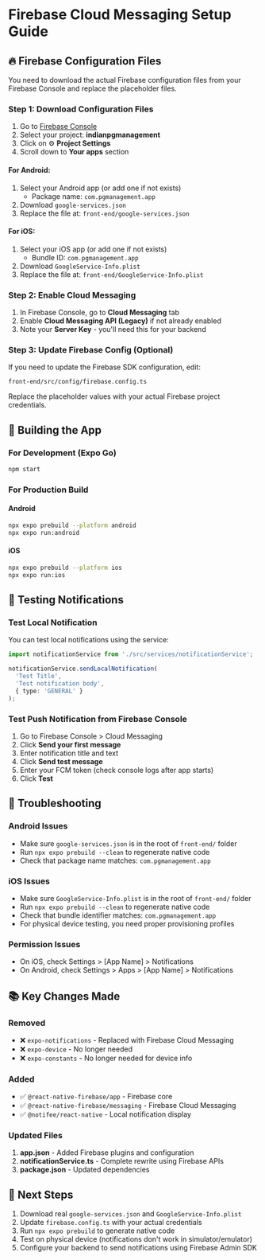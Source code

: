 # Firebase Cloud Messaging Setup Guide

## 🔥 Firebase Configuration Files

You need to download the actual Firebase configuration files from your Firebase Console and replace the placeholder files.

### Step 1: Download Configuration Files

1. Go to [Firebase Console](https://console.firebase.google.com/)
2. Select your project: **indianpgmanagement**
3. Click on ⚙️ **Project Settings**
4. Scroll down to **Your apps** section

#### For Android:
1. Select your Android app (or add one if not exists)
   - Package name: `com.pgmanagement.app`
2. Download `google-services.json`
3. Replace the file at: `front-end/google-services.json`

#### For iOS:
1. Select your iOS app (or add one if not exists)
   - Bundle ID: `com.pgmanagement.app`
2. Download `GoogleService-Info.plist`
3. Replace the file at: `front-end/GoogleService-Info.plist`

### Step 2: Enable Cloud Messaging

1. In Firebase Console, go to **Cloud Messaging** tab
2. Enable **Cloud Messaging API (Legacy)** if not already enabled
3. Note your **Server Key** - you'll need this for your backend

### Step 3: Update Firebase Config (Optional)

If you need to update the Firebase SDK configuration, edit:
```
front-end/src/config/firebase.config.ts
```

Replace the placeholder values with your actual Firebase project credentials.

## 📱 Building the App

### For Development (Expo Go)
```bash
npm start
```

### For Production Build

#### Android
```bash
npx expo prebuild --platform android
npx expo run:android
```

#### iOS
```bash
npx expo prebuild --platform ios
npx expo run:ios
```

## 🧪 Testing Notifications

### Test Local Notification
You can test local notifications using the service:
```typescript
import notificationService from './src/services/notificationService';

notificationService.sendLocalNotification(
  'Test Title',
  'Test notification body',
  { type: 'GENERAL' }
);
```

### Test Push Notification from Firebase Console
1. Go to Firebase Console > Cloud Messaging
2. Click **Send your first message**
3. Enter notification title and text
4. Click **Send test message**
5. Enter your FCM token (check console logs after app starts)
6. Click **Test**

## 🔧 Troubleshooting

### Android Issues
- Make sure `google-services.json` is in the root of `front-end/` folder
- Run `npx expo prebuild --clean` to regenerate native code
- Check that package name matches: `com.pgmanagement.app`

### iOS Issues
- Make sure `GoogleService-Info.plist` is in the root of `front-end/` folder
- Run `npx expo prebuild --clean` to regenerate native code
- Check that bundle identifier matches: `com.pgmanagement.app`
- For physical device testing, you need proper provisioning profiles

### Permission Issues
- On iOS, check Settings > [App Name] > Notifications
- On Android, check Settings > Apps > [App Name] > Notifications

## 📚 Key Changes Made

### Removed
- ❌ `expo-notifications` - Replaced with Firebase Cloud Messaging
- ❌ `expo-device` - No longer needed
- ❌ `expo-constants` - No longer needed for device info

### Added
- ✅ `@react-native-firebase/app` - Firebase core
- ✅ `@react-native-firebase/messaging` - Firebase Cloud Messaging
- ✅ `@notifee/react-native` - Local notification display

### Updated Files
1. **app.json** - Added Firebase plugins and configuration
2. **notificationService.ts** - Complete rewrite using Firebase APIs
3. **package.json** - Updated dependencies

## 🎯 Next Steps

1. Download real `google-services.json` and `GoogleService-Info.plist`
2. Update `firebase.config.ts` with your actual credentials
3. Run `npx expo prebuild` to generate native code
4. Test on physical device (notifications don't work in simulator/emulator)
5. Configure your backend to send notifications using Firebase Admin SDK

